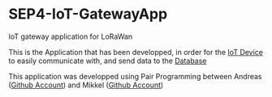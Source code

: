 # SEP4-IoT-GatewayApp
IoT gateway application for LoRaWan 

This is the Application that has been developped, in order for the [IoT Device](https://github.com/marker99/SEP4-IoT) to easily communicate with, and send data to the [Database](https://github.com/michaelbui99/sep4-dai)

This application was developped using Pair Programming between Andreas ([Github Account](https://github.com/anonisnap)) and Mikkel ([Github Account](https://github.com/MikRunRas))
